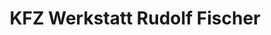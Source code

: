 ---
title: "KFZ Werkstatt Rudolf Fischer"
url: /muenchen/kfz-werkstatt-rudolf-fischer/
shop: Autowerkstatt
---